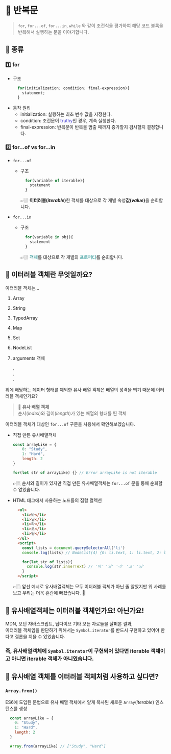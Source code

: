 # 📍 반복문
> `for`, `for...of`, `for...in`, `while` 와 같이 조건식을 평가하여 해당 코드 블록을 반복해서 실행하는 문을 이야기합니다.

## 📌 종류
### 1️⃣ for
- 구조
  ```jsx
    for(initialization; condition; final-expression){
      statement;
    }
  ```
- 동작 원리
  - initialization: 실행하는 최초 변수 값을 지정한다.
  - condition: 조건문이 <span style="color: #4B45D6;">truthy</span>인 경우, 계속 실행한다.
  - final-expression: 반복문이 반복을 멈출 때까지 증가할지 검사할지 결정합니다.

### 2️⃣ for...of vs for...in

- `for...of`
  - 구조
    ```jsx
      for(variable of iterable){
        statement
      }
    ```
    👉🏼 <span style="font-weight: bold">이터러블(_iterable_)</span>한 객체를 대상으로 각 개별 속성<span style="font-weight: bold">값(_value_)</span>을 순회합니다.

- `for...in`
  - 구조
    ```jsx
      for(variable in obj){
        statement
      }
    ```
    👉🏼 <span style="color: teal">객체</span>를 대상으로 각 개별의 <span style="color: teal">프로퍼티</span>를 순회합니다.


## 📌 이터러블 객체란 무엇일까요?
이터러블 객체는...
1. Array
2. String
3. TypedArray
4. Map
5. Set
6. NodeList
7. arguments 객체

      .<br>
      .<br>
      .<br>

위에 해당하는 데이터 형태를 제외한 유사 배열 객체은 배열의 성격을 띄기 때문에 이터러블 객체인가요?

>🔎 **유사 배열 객체**<br>
>순서(_index_)와 길이(_length_)가 있는 배열의 형태를 띈 객체

이터러블 객체가 대상인 `for...of` 구문을 사용해서 확인해보겠습니다.

- 직접 만든 유사배열객체
  ```jsx
  const arrayLike = {
      0: "Study",
      1: "Hard",
      length: 2
  }

  for(let str of arrayLike) {} // Error arrayLike is not iterable
  ```
  👉🏼 순서와 길이가 있지만 직접 만든 유사배열객체는 `for...of` 문을 통해 순회할 수 없었습니다.

- HTML 태그에서 사용하는 노드들의 집합 컬렉션
  ```html
    <ul>
      <li>바</li>
      <li>닐</li>
      <li>라</li>
      <li>코</li>
      <li>딩</li>
    </ul>
    <script>
      const lists = document.querySelectorAll('li')
      console.log(lists) // NodeList(4) {0: li.text, 1: li.text, 2: li.text, 3: li.text, 4: li.text}

      for(let str of lists){
        console.log(str.innerText) // '바' '닐' '라' '코' '딩'
      }
    </script>
  ```
  👉🏼 앞선 예시로 유사배열객체는 모두 이터러블 객체가 아닌 줄 알았지만 위 사례를 보고 우리는 더욱 혼란에 빠졌습니다. 🤔

## 📌 유사배열객체는 이터러블 객체인가요! 아닌가요!
MDN, 모던 자바스크립트, 딥다이브 기타 모든 자료들을 살펴본 결과, <br>
이터러블 객체임을 판단하기 위해서는 `Symbol.iterator`를 반드시 구현하고 있어야 한다고 결론을 지을 수 있었습니다.<br>
### 즉, 유사배열객체에 `Symbol.iterator`이 구현되어 있다면 iterable 객체이고 아니면 iterable 객체가 아니였습니다.

## 📌 유사배열 객체를 이터러블 객체처럼 사용하고 싶다면?
### `Array.from()`<br>
  ES6에 도입된 문법으로 유사 배열 객체에서 얕게 복사된 새로운 `Array`(_iterable_) 인스턴스를 생성
  ```jsx
    const arrayLike = {
      0: "Study",
      1: "Hard",
      length: 2
    }

    Array.from(arrayLike) // ["Study", "Hard"]
  ```

